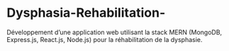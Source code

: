 # Dysphasia-Rehabilitation-
Développement d’une application web utilisant la stack MERN (MongoDB, Express.js, React.js, Node.js) pour la réhabilitation de la dysphasie.
